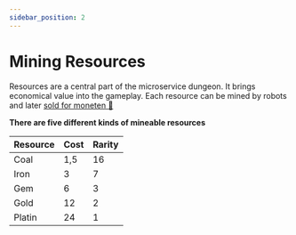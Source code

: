 ```yaml
---
sidebar_position: 2
---
```


# Mining Resources

Resources are a central part of the microservice dungeon. It brings economical value into the gameplay.
Each resource can be mined by robots and later [sold for moneten 💸](/rules/trading)

**There are five different kinds of mineable resources**

| Resource | Cost | Rarity |
| -------- | ---- | ------ |
| Coal     | 1,5  | 16     |
| Iron     | 3    | 7      |
| Gem      | 6    | 3      |
| Gold     | 12   | 2      |
| Platin   | 24   | 1      |

